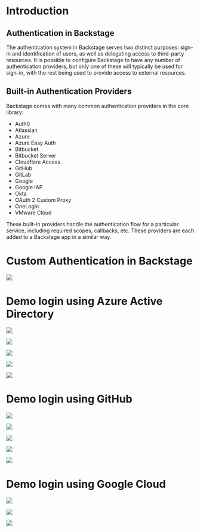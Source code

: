 # Introduction
## Authentication in Backstage
The authentication system in Backstage serves two distinct purposes: sign-in and identification of users, as well as delegating access to third-party resources. It is possible to configure Backstage to have any number of authentication providers, but only one of these will typically be used for sign-in, with the rest being used to provide access to external resources.
## Built-in Authentication Providers
Backstage comes with many common authentication providers in the core library:

- Auth0
- Atlassian
- Azure
- Azure Easy Auth
- Bitbucket
- Bitbucket Server
- Cloudflare Access
- GitHub
- GitLab
- Google
- Google IAP
- Okta
- OAuth 2 Custom Proxy
- OneLogin
- VMware Cloud

These built-in providers handle the authentication flow for a particular service, including required scopes, callbacks, etc. These providers are each added to a Backstage app in a similar way.

# Custom Authentication in Backstage
![](../../assets/Screenshot%202024-10-08%20150546.png)

# Demo login using Azure Active Directory

![](../../assets/Screenshot%202024-10-08%20134131.png)

![](../../assets/Screenshot%202024-10-08%20150647.png)

![](../../assets/Screenshot%202024-10-08%20150732.png)

![](../../assets/Screenshot%202024-10-08%20150939.png)

![](../../assets/Screenshot%202024-10-08%20151024.png)

# Demo login using GitHub

![](../../assets/Screenshot%202024-10-08%20151307.png)

![](../../assets/Screenshot%202024-10-08%20151639.png)

![](../../assets/Screenshot%202024-10-08%20151731.png)

![](../../assets/Screenshot%202024-10-08%20151907.png)

![](../../assets/Screenshot%202024-10-08%20151847.png)

# Demo login using Google Cloud
![](../../assets/Screenshot%202024-10-08%20151307.png)

![](../../assets/Screenshot%202024-10-08%20164207.png)

![](../../assets/Screenshot%202024-10-08%20164327.png)